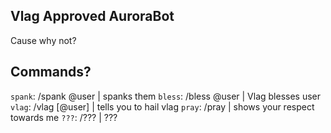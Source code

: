 ## Vlag Approved AuroraBot

Cause why not?

## Commands?

`spank`: /spank @user | spanks them
`bless`: /bless @user | Vlag blesses user
`vlag`: /vlag [@user] | tells you to hail vlag
`pray`: /pray | shows your respect towards me
`???`: /??? | ???
